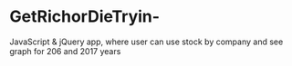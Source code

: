 # GetRichorDieTryin-
JavaScript &amp; jQuery app, where user can use stock by company and see graph for 206 and 2017 years
